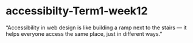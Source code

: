 # accessibilty-Term1-week12

“Accessibility in web design is like building a ramp next to the stairs — it helps everyone access the same place, just in different ways.”
